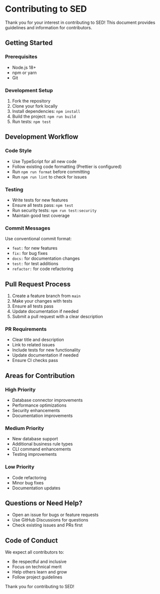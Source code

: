 # Contributing to SED

Thank you for your interest in contributing to SED! This document provides guidelines and information for contributors.

## Getting Started

### Prerequisites
- Node.js 18+ 
- npm or yarn
- Git

### Development Setup
1. Fork the repository
2. Clone your fork locally
3. Install dependencies: `npm install`
4. Build the project: `npm run build`
5. Run tests: `npm test`

## Development Workflow

### Code Style
- Use TypeScript for all new code
- Follow existing code formatting (Prettier is configured)
- Run `npm run format` before committing
- Run `npm run lint` to check for issues

### Testing
- Write tests for new features
- Ensure all tests pass: `npm test`
- Run security tests: `npm run test:security`
- Maintain good test coverage

### Commit Messages
Use conventional commit format:
- `feat:` for new features
- `fix:` for bug fixes
- `docs:` for documentation changes
- `test:` for test additions
- `refactor:` for code refactoring

## Pull Request Process

1. Create a feature branch from `main`
2. Make your changes with tests
3. Ensure all tests pass
4. Update documentation if needed
5. Submit a pull request with a clear description

### PR Requirements
- Clear title and description
- Link to related issues
- Include tests for new functionality
- Update documentation if needed
- Ensure CI checks pass

## Areas for Contribution

### High Priority
- Database connector improvements
- Performance optimizations
- Security enhancements
- Documentation improvements

### Medium Priority
- New database support
- Additional business rule types
- CLI command enhancements
- Testing improvements

### Low Priority
- Code refactoring
- Minor bug fixes
- Documentation updates

## Questions or Need Help?

- Open an issue for bugs or feature requests
- Use GitHub Discussions for questions
- Check existing issues and PRs first

## Code of Conduct

We expect all contributors to:
- Be respectful and inclusive
- Focus on technical merit
- Help others learn and grow
- Follow project guidelines

Thank you for contributing to SED!
